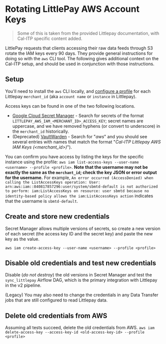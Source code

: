 # Rotating LittlePay AWS Account Keys
> Some of this is taken from the provided Littlepay documentation, with Cal-ITP specific content added.

LittlePay requests that clients accessing their raw data feeds through S3 rotate the IAM keys every 90 days. They provide general instructions for doing so with the `aws` CLI tool. The following gives additional context on the Cal-ITP setup, and should be used in conjunction with those instructions.

## Setup

You'll need to install the `aws` CLI locally, and [configure a profile](https://docs.aws.amazon.com/cli/latest/userguide/getting-started-quickstart.html) for each Littlepay `merchant_id` (aka `account name` or `instance` in Littlepay).

Access keys can be found in one of the two following locations.
* [Google Cloud Secret Manager](https://console.cloud.google.com/security/secret-manager?project=cal-itp-data-infra) - Search for secrets of the format `LITTLEPAY_AWS_IAM_<MERCHANT_ID>_ACCESS_KEY`; secret names are uppercase, and we have removed hyphens (or convert to underscore) in the `merchant_id` historically.
* (Deprecated) [VaultWarden](https://vaultwarden.jarv.us/#/vault) - Search for "_aws_" and you should see several entries with names that match the format "_Cal-ITP Littlepay AWS IAM Keys (<merchant_id>)_").

You can confirm you have access by listing the keys for the specific instance using the profile:
`aws iam list-access-keys --user-name <username> --profile <profile>`. **Note that the username may not be exactly the same as the `merchant_id`; check the key JSON or error output for the username.** For example, `An error occurred (AccessDenied) when calling the ListAccessKeys operation: User: arn:aws:iam::840817857296:user/system/sbmtd-default is not authorized to perform: iam:ListAccessKeys on resource: user sbmtd because no identity-based policy allows the iam:ListAccessKeys action` indicates that the username is `sbmtd-default`.

## Create and store new credentials
Secret Manager allows multiple versions of secrets, so create a new version of each secret (the access key ID and the secret key) and paste the new key as the value.

`aws iam create-access-key --user-name <username> --profile <profile>`

## Disable old credentials and test new credentials
Disable (*do not destroy*) the old versions in Secret Manager and test the `sync_littlepay` Airflow DAG, which is the primary integration with Littlepay in the v2 pipeline.

(Legacy) You may also need to change the credentials in any Data Transfer jobs that are still configured to read Littlepay data.

## Delete old credentials from AWS
Assuming all tests succeed, delete the old credentials from AWS.
`aws iam delete-access-key --access-key-id <old-access-key-id> --profile <profile>`

